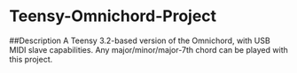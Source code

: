 # Teensy-Omnichord-Project

##Description
A Teensy 3.2-based version of the Omnichord, with USB MIDI slave capabilities. Any major/minor/major-7th chord can be played with this project.
